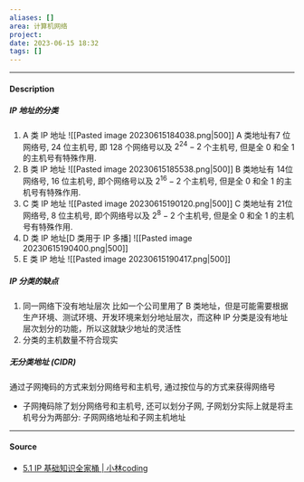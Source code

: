 ```yaml
---
aliases: []
area: 计算机网络
project: 
date: 2023-06-15 18:32
tags: []
---
```

---
#### Description
##### IP 地址的分类
1. A 类 IP 地址
![[Pasted image 20230615184038.png|500]]
A 类地址有7 位网络号, 24 位主机号, 即 128 个网络号以及 $2^{24} - 2$ 个主机号, 但是全 0 和全 1 的主机号有特殊作用.
2. B 类 IP 地址
![[Pasted image 20230615185538.png|500]]
B 类地址有 14位网络号, 16 位主机号, 即个网络号以及 $2^{16} - 2$ 个主机号, 但是全 0 和全 1 的主机号有特殊作用.
3. C 类 IP 地址
![[Pasted image 20230615190120.png|500]]
C 类地址有 21位网络号, 8 位主机号, 即个网络号以及 $2^{8} - 2$ 个主机号, 但是全 0 和全 1 的主机号有特殊作用.
4. D 类 IP 地址[D 类用于 IP 多播]
![[Pasted image 20230615190400.png|500]]
5. E 类 IP 地址
![[Pasted image 20230615190417.png|500]]
##### IP 分类的缺点
1. 同一网络下没有地址层次
比如一个公司里用了 B 类地址，但是可能需要根据生产环境、测试环境、开发环境来划分地址层次，而这种 IP 分类是没有地址层次划分的功能，所以这就缺少地址的灵活性
2. 分类的主机数量不符合现实

##### 无分类地址 (CIDR)
通过子网掩码的方式来划分网络号和主机号, 通过按位与的方式来获得网络号
- 子网掩码除了划分网络号和主机号, 还可以划分子网, 子网划分实际上就是将主机号分为两部分: 子网网络地址和子网主机地址








---
#### Source
- [5.1 IP 基础知识全家桶 | 小林coding](https://xiaolincoding.com/network/4_ip/ip_base.html#%E6%97%A0%E5%88%86%E7%B1%BB%E5%9C%B0%E5%9D%80-cidr)